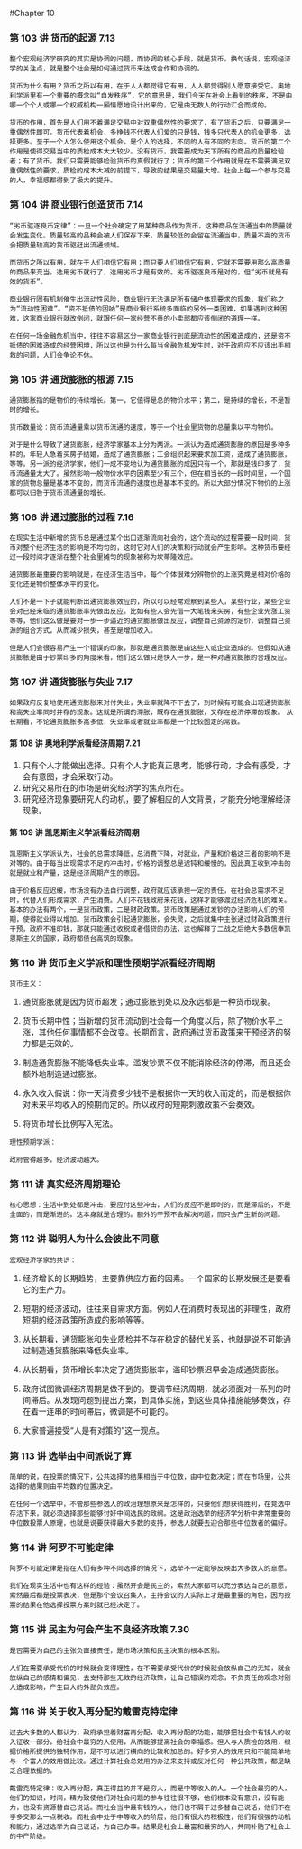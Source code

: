 #Chapter 10

### 第 103 讲 货币的起源 7.13

`整个宏观经济学研究的其实是协调的问题，而协调的核心手段，就是货币。换句话说，宏观经济学的关注点，就是整个社会是如何通过货币来达成合作和协调的。`

`货币为什么有用？货币之所以有用，在于人人都觉得它有用，人人都觉得别人愿意接受它。奥地利学派里有一个重要的概念叫“自发秩序”，它的意思是，我们今天在社会上看到的秩序，不是由哪一个个人或哪一个权威机构一厢情愿地设计出来的，它是由无数人的行动汇合而成的。`

`货币的作用，首先是人们用不着满足交易中对双重偶然性的要求了，有了货币之后，只要满足一重偶然性即可。货币代表着机会，多挣钱不代表人们爱的只是钱，钱多只代表人的机会更多，选择更多。至于一个人怎么使用这个机会，是个人的选择，不同的人有不同的志向。货币的第二个作用是使得交易当中的质检成本大大较少。没有货币，我需要成为天下所有的商品的质量检验者；有了货币，我们只需要能够检验货币的真假就行了；货币的第三个作用就是在不需要满足双重偶然性的要求，质检的成本大减的前提下，导致的结果是交易量大增。社会上每一个参与交易的人，幸福感都得到了极大的提升。`

### 第 104 讲 商业银行创造货币 7.14

`“劣币驱逐良币定律”：一旦一个社会确定了用某种商品作为货币，这种商品在流通当中的质量就会发生变化。质量较高的品种会被人们保存下来，质量较低的会留在流通当中，质量不高的货币会把质量较高的货币驱赶出流通领域。`

`而货币之所以有用，就在于人们相信它有用；而只要人们相信它有用，它就不需要用那么高质量的商品来充当。选用劣币就行了，选用劣币才是有效的。劣币驱逐良币是对的，但“劣币就是有效的货币”。`

`商业银行固有机制催生出流动性风险，商业银行无法满足所有储户体现要求的现象，我们称之为“流动性困难”。“资不抵债的困呐”是商业银行系统多面临的另外一类困难，如果遇到这种困难，这家商业银行就改倒闭，就跟任何一家经营不善的小卖部都应该倒闭的道理一样。`

`在任何一场金融危机当中，往往不容易区分一家商业银行到底是流动性的困难造成的，还是资不抵债的困难造成的经营困境，所以这也是为什么每当金融危机发生时，对于政府应不应该出手相救的问题，人们会争论不休。`

### 第 105 讲 通货膨胀的根源 7.15

`通货膨胀指的是物价的持续增长。第一，它值得是总的物价水平；第二，是持续的增长，不是暂时的增长。`

`货币数量论：货币流通量乘以货币流通的速度，等于一个社会里货物的总量乘以平均物价。`

`对于是什么导致了通货膨胀，经济学家基本上分为两派。一派认为造成通货膨胀的原因是多种多样的，年轻人急着买房子结婚，造成了通货膨胀；工会组织起来要求加工资，造成了通货膨胀，等等。另一派的经济学家，他们一成不变地认为通货膨胀的成因只有一个，那就是钱印多了，货币流通量太大了。虽然影响一般物价水平的因素至少有三个，但在相当长的一段时间里，一个国家的货物总量是基本不变的，而货币流通的速度也是基本不变的。所以大部分情况下物价的上涨都可以归咎于货币流通量的增长。`

### 第 106 讲 通过膨胀的过程 7.16

`在现实生活中新增的货币总是通过某个出口逐渐流向社会的，这个流动的过程需要一段时间，货币对整个经济生活的影响是不均匀的，这时它对人们的决策和行动就会产生影响。这种货币要经过一段时间才逐渐在整个社会里摊匀的现象被称为坎蒂隆效应。`

`通货膨胀最重要的影响就是，在经济生活当中，每个个体很难分辨物价的上涨究竟是相对价格的变化还是物价整体水平的变化。`

`人们不是一下子就能判断出通货膨胀效应的，所以可以经常观察到某些人，某些行业，某些企业会对已经来临的通货膨胀率先做出反应。比如有些人会先借一大笔钱来买房，有些企业先涨工资等等，他们这么做是要对一步一步逼近的通货膨胀做出反应，调整自己资源的定价，调整自己资源的组合方式，从而减少损失，甚至是增加收入。`

`但是人们会很容易产生一个错误的印象，那就是通货膨胀是由这些人或企业造成的。但假如从通货膨胀是由于钞票印多的角度来看，他们这么做只是快人一步，是一种对通货膨胀的合理反应。`

### 第 107 讲 通货膨胀与失业 7.17

`如果政府反复地使用通货膨胀来对付失业，失业率就降不下去了，到时候有可能会出现通货膨胀和高失业率同时并存的现象。这就是所谓的滞胀，既存在通货膨胀，又存在经济停滞的现象。`
`从长期看，不论通货膨胀多高多低，失业率或者就业率都是一个比较固定的常数。`

#### 第 108 讲 奥地利学派看经济周期 7.21

1. 只有个人才能做出选择。只有个人才能真正思考，能够行动，才会有感受，才会有意图，才会采取行动。
2. 研究交易所在的市场是研究经济学的焦点所在。
3. 研究经济现象要研究人的动机，要了解相应的人文背景，才能充分地理解经济现象。

#### 第 109 讲 凯恩斯主义学派看经济周期

`凯恩斯主义学派认为，社会的总需求降低，总消费下降，对就业，产量和价格这三者的影响不是对等的。由于每当出现需求不足的冲击时，价格的调整总是迟钝和缓慢的，因此真正收到冲击的就是就业和产量，这是经济周期产生的原因。`

`由于价格反应迟缓，市场没有办法自行调整，政府就应该承担一定的责任，在社会总需求不足时，代替人们形成需求，产生消费。人们不花钱政府来花钱，这样才能够渡过经济危机的难关。`
`基本的办法有两个，一是货币政策，二是财政政策。货币政策是通过发钞的办法影响人们的预期，使得就业得以增加。货币政策会引起通货膨胀，会失灵，之后就集中主张通过财政政策进行干预，政府不准印钱，那就只能通过收税或者借贷的办法，这也解释了二战之后绝大多数信奉凯恩斯主义的国家，政府都债台高筑的现象。`

### 第 110 讲 货币主义学派和理性预期学派看经济周期

`货币主义：`

1. 通货膨胀就是因为货币超发；通过膨胀到处以及永远都是一种货币现象。

2. 货币长期中性；当新增的货币流动到社会每一个角度以后，除了物价水平上涨，其他任何事情都不会改变。长期而言，政府通过货币政策来干预经济的努力都是无效的。

3. 制造通货膨胀不能降低失业率。滥发钞票不仅不能消除经济的停滞，而且还会额外地制造通过膨胀。

4. 永久收入假说：你一天消费多少钱不是根据你一天的收入而定的，而是根据你对未来平均收入的预期而定的。所以政府的短期刺激政策不会奏效。

5. 将货币增长比例写入宪法。

`理性预期学派：`

    政府管得越多，经济波动越大。

### 第 111 讲 真实经济周期理论

`核心思想：生活中到处都是冲击，要应付这些冲击，人们的反应不是即时的，而是滞后的，不是全面的，而是渐进的。这本身就是合理的。额外的干预不会解决问题，而只会产生新的问题。`

### 第 112 讲 聪明人为什么会彼此不同意

`宏观经济学家的共识：`

1. 经济增长的长期趋势，主要靠供应方面的因素。一个国家的长期发展还是要看它的生产力。

2. 短期的经济波动，往往来自需求方面。例如人在消费时表现出的非理性，政府短期的经济政策所造成的影响等等。

3. 从长期看，通货膨胀和失业质检并不存在稳定的替代关系，也就是说不可能通过制造通货膨胀来降低失业率。

4. 从长期看，货币增长率决定了通货膨胀率，滥印钞票迟早会造成通货膨胀。

5. 政府试图微调经济周期是做不到的。要调节经济周期，就必须面对一系列的时间滞后。从发现问题到提出方案，到具体实施，到这些具体措施能够奏效，存在着一连串的时间滞后，微调是不可能的。

6. 大家普遍接受“人是有对策的”这一观点。

### 第 113 讲 选举由中间派说了算

`简单的说，在投票的情况下，公共选择的结果相当于中位数，由中位数决定；而在市场里，公共选择的结果则由平均数的位置决定。`

`在任何一个选举中，不管那些参选人的政治理想原来是怎样的，只要他们想获得胜利，在竞选中存活下来，就必须选择那些能够讨好中间选民的政纲。这是政治选举的经济学分析中非常重要的中位数投票人原理，也就是说要获得最大多数的支持，参选人就要去迎合那些中位数者的偏好。`

### 第 114 讲 阿罗不可能定律

`阿罗不可能定律是指在人们有多种不同选择的情况下，选举不一定能够反映出大多数人的意愿。`

`我们在现实生活中也有这样的经验：虽然开会是民主的，索然大家都可以充分表达自己的意愿，索然最后都是投票表决，但是那个会议召集人，主持会议的人实际上才是最重要的角色，因为投票的结果在他选择投票方案时就已经决定了。`

### 第 115 讲 民主为何会产生不良经济政策 7.30

`是否需要为自己的主张负直接责任，是市场决策和民主决策的根本区别。`

`人们在需要承受代价的时候就会变得理性，在不需要承受代价的时候就会放纵自己的无知，就会放纵自己的感情和偏见，去支持那些无效的经济政策，让自己错误的观念，不负责任的观念对别人造成影响，产生巨大的外部负效应。`

### 第 116 讲 关于收入再分配的戴雷克特定律

`过去大多数的人都认为，政府承担着财富再分配，收入再分配的功能，能够把社会中有钱人的收入征收一部分，给社会中最穷的人使用，从而能够提高社会的幸福感。但人与人质检的效用，根据价格所提供的独特作用，是不可以进行横向的比较和加总的。好多穷人的效用只和不能简单地与一个富人的效用做比较。通过计算社会总效用的办法来支持或反对任何一种公共政策，都是缺乏合理依据的。`

`戴雷克特定律：收入再分配，真正得益的并不是穷人，而是中等收入的人。一个社会最穷的人，他们的知识，时间，精力致使他们对社会问题的参与往往很不够，他们根本没有意识，没有能力，也没有资源替自己说话。而社会当中最有钱的人，他们也不屑于过多替自己说话，他们不在乎多交那么一点税收。而社会中处于中等收入的阶层，他们有很大的积极性，他们有很强的动机和能力，通过选举为自己说话，为自己办事。结果是社会上最富和最穷的人，共同补贴了社会上的中产阶级。`
